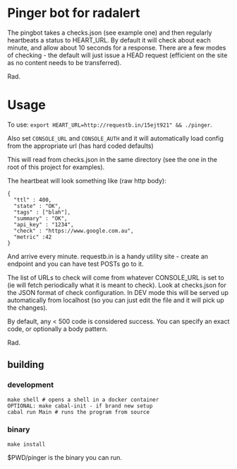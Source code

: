 # Pinger bot for radalert

The pingbot takes a checks.json (see example one) and then regularly heartbeats a status to HEART_URL. By default it will check about each minute, and allow about 10 seconds for a response. There are a few modes of checking - the default will just issue a HEAD request (efficient on the site as no content needs to be transferred).

Rad.

# Usage

To use: ```export HEART_URL=http://requestb.in/15ejt921" && ./pinger```.

Also set `CONSOLE_URL` and `CONSOLE_AUTH` and it will automatically load config from the appropriate url (has hard coded defaults)

This will read from checks.json in the same directory (see the one in the root of this project for examples). 

The heartbeat will look something like (raw http body): 
```
{
  "ttl" : 400,
  "state" : "OK",
  "tags" : ["blah"],
  "summary" : "OK",
  "api_key" : "1234",
  "check" : "https://www.google.com.au",
  "metric" :42
}
```


And arrive every minute. requestb.in is a handy utility site - create an endpoint and you can have test POSTs go to it. 

The list of URLs to check will come from whatever CONSOLE_URL is set to (ie will fetch periodically what it is meant to check). Look at checks.json for the JSON format of check configuration. In DEV mode this will be served up automatically from localhost (so you can just edit the file and it will pick up the changes).


By default, any < 500 code is considered success. You can specify an exact code, or optionally a body pattern.

Rad.


## building

### development
```
make shell # opens a shell in a docker container
OPTIONAL: make cabal-init - if brand new setup
cabal run Main # runs the program from source
```

### binary

```
make install
```
$PWD/pinger is the binary you can run. 
